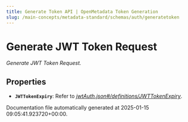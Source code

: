 ```yaml
---
title: Generate Token API | OpenMetadata Token Generation
slug: /main-concepts/metadata-standard/schemas/auth/generatetoken
---
```


# Generate JWT Token Request

*Generate JWT Token Request.*

## Properties

- **`JWTTokenExpiry`**: Refer to *[jwtAuth.json#/definitions/JWTTokenExpiry](#tAuth.json#/definitions/JWTTokenExpiry)*.


Documentation file automatically generated at 2025-01-15 09:05:41.923720+00:00.
